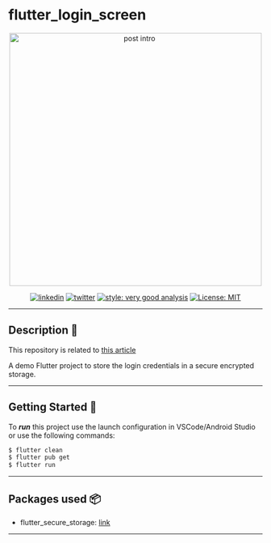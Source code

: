 # flutter_login_screen
<p align="center">
<img src="https://miro.medium.com/max/1400/1*iiRnVKWopUNc3UnPb5FRLQ.jpeg" height="500" alt="post intro" />
</p>

<p align="center">
<a href="https://www.linkedin.com/in/carlo-loguercio/"><img src="https://img.shields.io/badge/CarloDotLog-30302f?style=flat&logo=linkedin" alt="linkedin"></a>
<a href="https://twitter.com/carlo_log"><img src="https://img.shields.io/badge/@carlo_log-30302f?style=flat&logo=twitter" alt="twitter"></a>
<a href="https://medium.com/@carlo.log"><img src="https://img.shields.io/badge/CarloDotLog-30302f?style=flat&logo=medium" alt="style: very good analysis"></a>
<a href="https://opensource.org/licenses/MIT"><img src="https://img.shields.io/badge/license-MIT-purple.svg" alt="License: MIT"></a>
</p>

---  
## Description 👀

This repository is related to [this article](https://systemweakness.com/how-to-store-login-credentials-the-right-way-in-flutter-857ba6e7e96d)

A demo Flutter project to store the login credentials in a secure encrypted storage.
  
---  
## Getting Started 🚀

To ***run*** this project use the launch configuration in VSCode/Android Studio or use the following commands:
```sh  
$ flutter clean  
$ flutter pub get  
$ flutter run  
```  
  
---  
## Packages used 📦
- flutter_secure_storage: [link](https://pub.dev/packages/flutter_secure_storage)
---